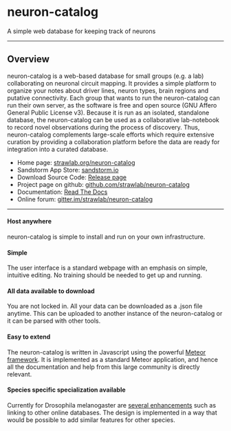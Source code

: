 # neuron-catalog

A simple web database for keeping track of neurons

---

## Overview

neuron-catalog is a web-based database for small groups (e.g. a lab)
collaborating on neuronal circuit mapping. It provides a simple platform to
organize your notes about driver lines, neuron types, brain regions and putative
connectivity. Each group that wants to run the neuron-catalog can run their own
server, as the software is free and open source (GNU Affero General Public
License v3). Because it is run as an isolated, standalone database, the
neuron-catalog can be used as a collaborative lab-notebook to record novel
observations during the process of discovery. Thus, neuron-catalog complements
large-scale efforts which require extensive curation by providing a
collaboration platform before the data are ready for integration into a curated
database.


- Home page: [strawlab.org/neuron-catalog](http://strawlab.org/neuron-catalog)
- Sandstorm App Store: [sandstorm.io](https://apps.sandstorm.io/app/u1pa4174jqhvn93fkgr6u07mfgpk53dtgvfqqz9hec0pxk6c8nuh)
- Download Source Code: [Release page](https://github.com/strawlab/neuron-catalog/releases)
- Project page on github:
[github.com/strawlab/neuron-catalog](https://github.com/strawlab/neuron-catalog)
- Documentation: [Read The Docs](https://neuron-catalog.readthedocs.org/en/latest)
- Online forum: [gitter.im/strawlab/neuron-catalog](https://gitter.im/strawlab/neuron-catalog)

</a></li>

---

#### Host anywhere

neuron-catalog is simple to install and run on your own
infrastructure.

#### Simple

The user interface is a standard webpage with an emphasis on simple,
intuitive editing. No training should be needed to get up and running.

#### All data available to download

You are not locked in. All your data can be downloaded as a .json file
anytime. This can be uploaded to another instance of the
neuron-catalog or it can be parsed with other tools.

#### Easy to extend

The neuron-catalog is written in Javascript using the powerful [Meteor
framework](https://www.meteor.com). It is implemented as a standard
Meteor application, and hence all the documentation and help from this
large community is directly relevant.

#### Species specific specialization available

Currently for Drosophila melanogaster are [several
enhancements](specialization.md) such as linking to other online databases. The
design is implemented in a way that would be possible to add similar features
for other species.
